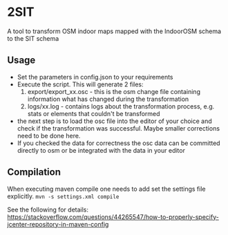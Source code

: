# 2SIT
A tool to transform OSM indoor maps mapped with the IndoorOSM schema to the SIT schema

## Usage 
* Set the parameters in config.json to your requirements
* Execute the script. This will generate 2 files:
  1) export/export_xx.osc - this is the osm change file containing information what has changed during the transformation
  2) logs/xx.log - contains logs about the transformation process, e.g. stats or elements that couldn't be transformed
* the next step is to load the osc file into the editor of your choice and check if the transformation was successful. 
Maybe smaller corrections need to be done here.
* If you checked the data for correctness the osc data can be committed directly to osm or be integrated with the data in
your editor

## Compilation
When executing maven compile one needs to add set the settings file explicitly.
```mvn -s settings.xml compile```

See the following for details:
https://stackoverflow.com/questions/44265547/how-to-properly-specify-jcenter-repository-in-maven-config

